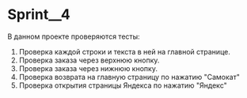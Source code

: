 # Sprint__4
В данном проекте проверяются тесты:

1) Проверка каждой строки и текста в ней на главной странице.
2) Проверка заказа через верхнюю кнопку.
3) Проверка заказа через нижнюю кнопку.
4) Проверка возврата на главную страницу по нажатию "Самокат"
5) Проверка открытия страницы Яндекса по нажатию "Яндекс"